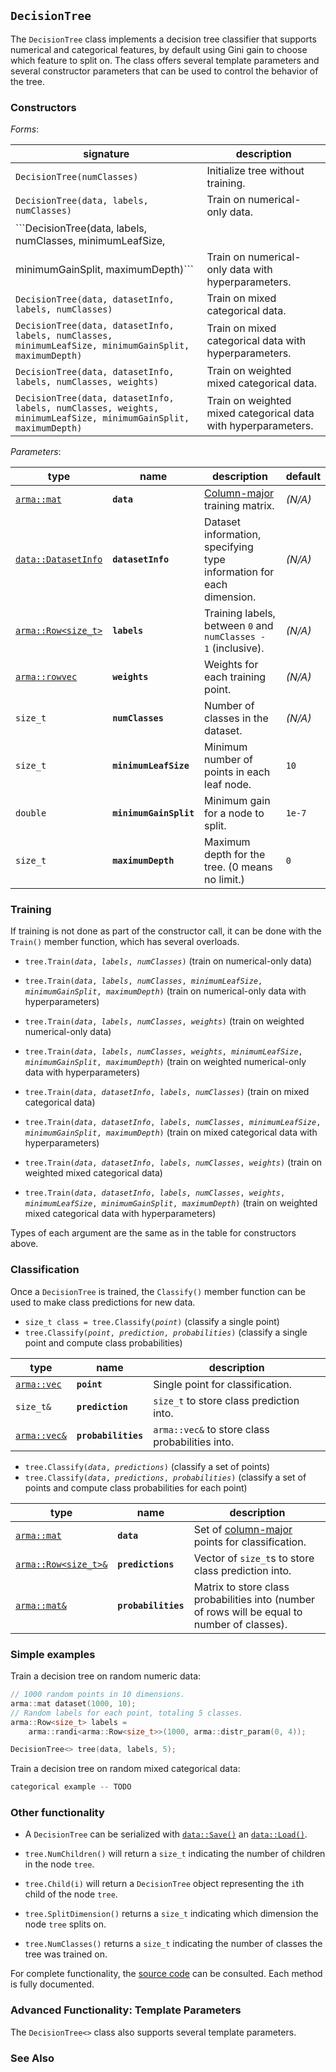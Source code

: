 ## `DecisionTree`

The `DecisionTree` class implements a decision tree classifier that supports
numerical and categorical features, by default using Gini gain to choose which
feature to split on.  The class offers several template parameters and several
constructor parameters that can be used to control the behavior of the tree.



### Constructors

*Forms*:

| **signature** | **description** |
|---------------|-----------------|
| `DecisionTree(numClasses)` | Initialize tree without training. |
| `DecisionTree(data, labels, numClasses)` | Train on numerical-only data. |
| ```DecisionTree(data, labels, numClasses, minimumLeafSize,
           minimumGainSplit, maximumDepth)``` | Train on numerical-only data with hyperparameters. |
| `DecisionTree(data, datasetInfo, labels, numClasses)` | Train on mixed categorical data. |
| `DecisionTree(data, datasetInfo, labels, numClasses, minimumLeafSize, minimumGainSplit, maximumDepth)` | Train on mixed categorical data with hyperparameters. |
| `DecisionTree(data, datasetInfo, labels, numClasses, weights)` | Train on weighted mixed categorical data. |
| `DecisionTree(data, datasetInfo, labels, numClasses, weights, minimumLeafSize, minimumGainSplit, maximumDepth)` | Train on weighted mixed categorical data with hyperparameters. |

<!-- TODO: weighted numerical-only constructors -->

*Parameters*:

<!-- TODOs for table below:
    * better link for column-major matrices
    * better link for working with categorical data in straightforward terms
    * update matrices.md to include a section on labels and NormalizeLabels()
    * add a bit about instance weights in matrices.md
 -->
| **type** | **name** | **description** | **default** |
|----------|----------|-----------------|-------------|
| [`arma::mat`](../matrices.md) | **`data`** | [Column-major](../matrices.md) training matrix. | _(N/A)_ |
| [`data::DatasetInfo`](../../tutorials/datasetmapper.md) | **`datasetInfo`** | Dataset information, specifying type information for each dimension. | _(N/A)_ |
| [`arma::Row<size_t>`]('../matrices.md') | **`labels`** | Training labels, between `0` and `numClasses - 1` (inclusive). | _(N/A)_ |
| [`arma::rowvec`]('../matrices.md') | **`weights`** | Weights for each training point. | _(N/A)_ |
| `size_t` | **`numClasses`** | Number of classes in the dataset. | _(N/A)_ |
| `size_t` | **`minimumLeafSize`** | Minimum number of points in each leaf node. | `10` |
| `double` | **`minimumGainSplit`** | Minimum gain for a node to split. | `1e-7` |
| `size_t` | **`maximumDepth`** | Maximum depth for the tree. (0 means no limit.) | `0` |

### Training

If training is not done as part of the constructor call, it can be done with the
`Train()` member function, which has several overloads.

 * `tree.Train(`_`data`_`, `_`labels`_`, `_`numClasses`_`)` (train on numerical-only data)
 * `tree.Train(`_`data`_`, `_`labels`_`, `_`numClasses`_`, `_`minimumLeafSize`_`, `_`minimumGainSplit`_`, `_`maximumDepth`_`)` (train on numerical-only data with hyperparameters)

 * `tree.Train(`_`data`_`, `_`labels`_`, `_`numClasses`_`, `_`weights`_`)` (train on weighted numerical-only data)
 * `tree.Train(`_`data`_`, `_`labels`_`, `_`numClasses`_`, `_`weights`_`, `_`minimumLeafSize`_`, `_`minimumGainSplit`_`, `_`maximumDepth`_`)` (train on weighted numerical-only data with hyperparameters)

 * `tree.Train(`_`data`_`, `_`datasetInfo`_`, `_`labels`_`, `_`numClasses`_`)` (train on mixed categorical data)
 * `tree.Train(`_`data`_`, `_`datasetInfo`_`, `_`labels`_`, `_`numClasses`_`, `_`minimumLeafSize`_`, `_`minimumGainSplit`_`, `_`maximumDepth`_`)` (train on mixed categorical data with hyperparameters)

 * `tree.Train(`_`data`_`, `_`datasetInfo`_`, `_`labels`_`, `_`numClasses`_`, `_`weights`_`)` (train on weighted mixed categorical data)
 * `tree.Train(`_`data`_`, `_`datasetInfo`_`, `_`labels`_`, `_`numClasses`_`,
   `_`weights`_`, `_`minimumLeafSize`_`, `_`minimumGainSplit`_`, `_`maximumDepth`_`)` (train on weighted mixed categorical data with hyperparameters)

Types of each argument are the same as in the table for constructors above.

### Classification

Once a `DecisionTree` is trained, the `Classify()` member function can be used
to make class predictions for new data.

 * `size_t class = tree.Classify(`_`point`_`)` (classify a single point)
 * `tree.Classify(`_`point`_`, `_`prediction`_`, `_`probabilities`_`)` (classify a single point and compute class probabilities)

| **type** | **name** | **description** |
|----------|----------|-----------------|
| [`arma::vec`](../matrices.md) | **`point`** | Single point for classification. |
| `size_t&` | **`prediction`** | `size_t` to store class prediction into. |
| [`arma::vec&`](../matrices.md) | **`probabilities`** | `arma::vec&` to store class probabilities into. |

 * `tree.Classify(`_`data`_`, `_`predictions`_`)` (classify a set of points)
 * `tree.Classify(`_`data`_`, `_`predictions`_`, `_`probabilities`_`)` (classify a set of points and compute class probabilities for each point)

| **type** | **name** | **description** |
|----------|----------|-----------------|
| [`arma::mat`](../matrices.md) | **`data`** | Set of [column-major](../matrices.md) points for classification. |
| [`arma::Row<size_t>&`](../matrices.md) | **`predictions`** | Vector of `size_t`s to store class prediction into. |
| [`arma::mat&`](../matrices.md) | **`probabilities`** | Matrix to store class probabilities into (number of rows will be equal to number of classes). |

### Simple examples

Train a decision tree on random numeric data:

```c++
// 1000 random points in 10 dimensions.
arma::mat dataset(1000, 10);
// Random labels for each point, totaling 5 classes.
arma::Row<size_t> labels =
    arma::randi<arma::Row<size_t>>(1000, arma::distr_param(0, 4));

DecisionTree<> tree(data, labels, 5);
```

Train a decision tree on random mixed categorical data:

```c++
categorical example -- TODO
```

<!-- TODO: link to relevant examples in the examples repository -->

### Other functionality

<!-- TODO: we should point directly to the documentation of those functions -->
 * A `DecisionTree` can be serialized with [`data::Save()`](../formats.md) an
   [`data::Load()`](../formats.md).

 * `tree.NumChildren()` will return a `size_t` indicating the number of children
   in the node `tree`.

 * `tree.Child(i)` will return a `DecisionTree` object representing the `i`th
   child of the node `tree`.

 * `tree.SplitDimension()` returns a `size_t` indicating which dimension the
   node `tree` splits on.

 * `tree.NumClasses()` returns a `size_t` indicating the number of classes the
   tree was trained on.

For complete functionality, the [source
code](/src/mlpack/methods/decision_tree/decision_tree.hpp) can be consulted.
Each method is fully documented.

### Advanced Functionality: Template Parameters

The `DecisionTree<>` class also supports several template parameters.

<!-- TODO: this section -->

### See Also
